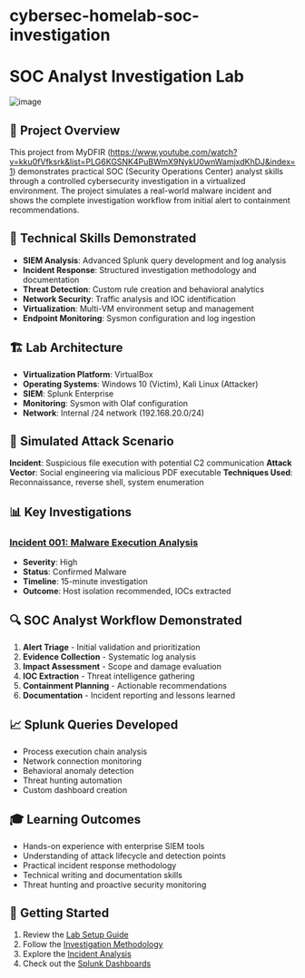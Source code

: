 # cybersec-homelab-soc-investigation
# SOC Analyst Investigation Lab

![image](https://github.com/user-attachments/assets/a741e1aa-68f5-4a08-8336-767efcd63b82)


## 🎯 Project Overview
This project from MyDFIR (https://www.youtube.com/watch?v=kku0fVfksrk&list=PLG6KGSNK4PuBWmX9NykU0wnWamjxdKhDJ&index=1) demonstrates practical SOC (Security Operations Center) analyst skills through a controlled cybersecurity investigation in a virtualized environment. The project simulates a real-world malware incident and shows the complete investigation workflow from initial alert to containment recommendations.

## 🔧 Technical Skills Demonstrated
- **SIEM Analysis**: Advanced Splunk query development and log analysis
- **Incident Response**: Structured investigation methodology and documentation
- **Threat Detection**: Custom rule creation and behavioral analytics
- **Network Security**: Traffic analysis and IOC identification
- **Virtualization**: Multi-VM environment setup and management
- **Endpoint Monitoring**: Sysmon configuration and log ingestion

## 🏗️ Lab Architecture
- **Virtualization Platform**: VirtualBox
- **Operating Systems**: Windows 10 (Victim), Kali Linux (Attacker)
- **SIEM**: Splunk Enterprise
- **Monitoring**: Sysmon with Olaf configuration
- **Network**: Internal /24 network (192.168.20.0/24)

## 🚨 Simulated Attack Scenario
**Incident**: Suspicious file execution with potential C2 communication
**Attack Vector**: Social engineering via malicious PDF executable
**Techniques Used**: Reconnaissance, reverse shell, system enumeration

## 📊 Key Investigations
### [Incident 001: Malware Execution Analysis](investigations/incident-001-malware-execution/)
- **Severity**: High
- **Status**: Confirmed Malware
- **Timeline**: 15-minute investigation
- **Outcome**: Host isolation recommended, IOCs extracted

## 🔍 SOC Analyst Workflow Demonstrated
1. **Alert Triage** - Initial validation and prioritization
2. **Evidence Collection** - Systematic log analysis
3. **Impact Assessment** - Scope and damage evaluation  
4. **IOC Extraction** - Threat intelligence gathering
5. **Containment Planning** - Actionable recommendations
6. **Documentation** - Incident reporting and lessons learned

## 📈 Splunk Queries Developed
- Process execution chain analysis
- Network connection monitoring
- Behavioral anomaly detection
- Threat hunting automation
- Custom dashboard creation

## 🎓 Learning Outcomes
- Hands-on experience with enterprise SIEM tools
- Understanding of attack lifecycle and detection points
- Practical incident response methodology
- Technical writing and documentation skills
- Threat hunting and proactive security monitoring

## 🚀 Getting Started
1. Review the [Lab Setup Guide](docs/lab-setup.md)
2. Follow the [Investigation Methodology](docs/investigation-methodology.md)
3. Explore the [Incident Analysis](investigations/incident-001-malware-execution/)
4. Check out the [Splunk Dashboards](dashboards/)
